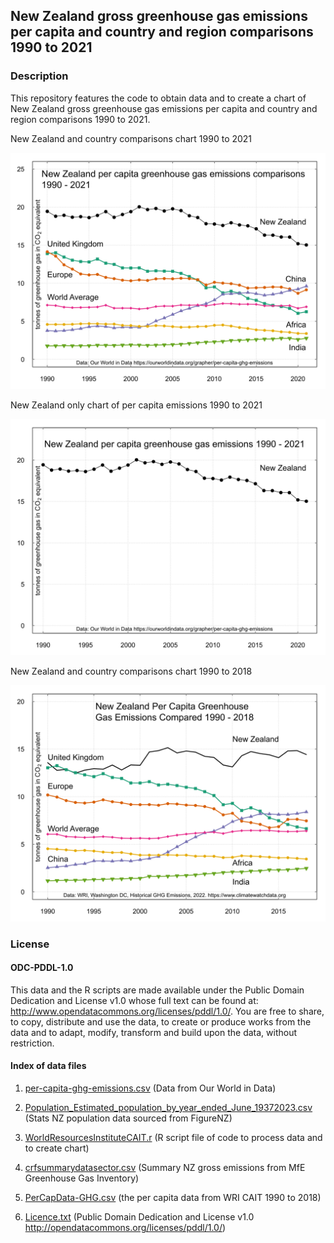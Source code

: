 ## New Zealand gross greenhouse gas emissions per capita and country and region comparisons 1990 to 2021 

### Description

This repository features the code to obtain data and to create a chart of New Zealand gross greenhouse gas emissions per capita and country and region comparisons 1990 to 2021.

New Zealand and country comparisons chart 1990 to 2021

![New Zealand per capita greenhouse gas emissions comparisons 1990 - 2021](Per-capita-greenhouse-gas-emissions-2021.svg)

New Zealand only chart of per capita emissions 1990 to 2021

![NZ-Per-capita-greenhouse-gas-emissions.svg](NZ-Per-capita-greenhouse-gas-emissions.svg)

New Zealand and country comparisons chart 1990 to 2018

![Per-capita-greenhouse-gas-emissions2018.svg](Per-capita-greenhouse-gas-emissions2018.svg)

### License

#### ODC-PDDL-1.0

This data and the R scripts are made available under the Public Domain Dedication and License v1.0 whose full text can be found at: http://www.opendatacommons.org/licenses/pddl/1.0/. You are free to share, to copy, distribute and use the data, to create or produce works from the data and to adapt, modify, transform and build upon the data, without restriction.


#### Index of data files

1. [per-capita-ghg-emissions.csv](per-capita-ghg-emissions.csv) (Data from Our World in Data)

2. [Population_Estimated_population_by_year_ended_June_19372023.csv](Population_Estimated_population_by_year_ended_June_19372023.csv) (Stats NZ population data sourced from FigureNZ)

3. [WorldResourcesInstituteCAIT.r](WorldResourcesInstituteCAIT.r)     (R script file of code to process data and to create chart)

4. [crfsummarydatasector.csv](crfsummarydatasector.csv)  (Summary NZ gross emissions from MfE Greenhouse Gas Inventory)

5. [PerCapData-GHG.csv](PerCapData-GHG.csv)  (the per capita data from WRI CAIT 1990 to 2018) 

6. [Licence.txt](Licence.txt) (Public Domain  Dedication and License v1.0 http://opendatacommons.org/licenses/pddl/1.0/)
